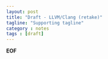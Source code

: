 ```yaml
---
layout: post
title: "Draft - LLVM/Clang (retake)"
tagline: "Supporting tagline"
category : notes
tags : [draft]
---
```




__EOF__
